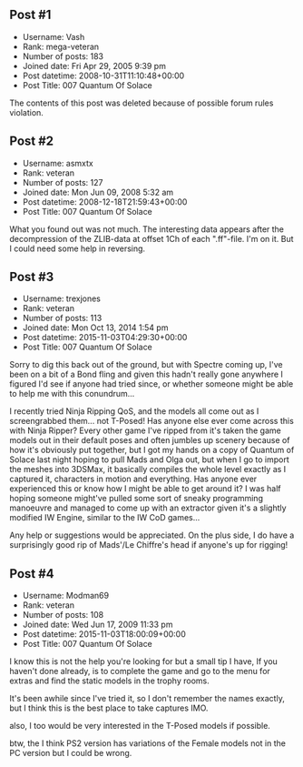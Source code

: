 ## Post #1
- Username: Vash
- Rank: mega-veteran
- Number of posts: 183
- Joined date: Fri Apr 29, 2005 9:39 pm
- Post datetime: 2008-10-31T11:10:48+00:00
- Post Title: 007 Quantum Of Solace

The contents of this post was deleted because of possible forum rules violation.
## Post #2
- Username: asmxtx
- Rank: veteran
- Number of posts: 127
- Joined date: Mon Jun 09, 2008 5:32 am
- Post datetime: 2008-12-18T21:59:43+00:00
- Post Title: 007 Quantum Of Solace

What you found out was not much. The interesting data appears after the decompression of the ZLIB-data at offset 1Ch of each ".ff"-file.
I'm on it.
But I could need some help in reversing.
## Post #3
- Username: trexjones
- Rank: veteran
- Number of posts: 113
- Joined date: Mon Oct 13, 2014 1:54 pm
- Post datetime: 2015-11-03T04:29:30+00:00
- Post Title: 007 Quantum Of Solace

Sorry to dig this back out of the ground, but with Spectre coming up, I've been on a bit of a Bond fling and given this hadn't really gone anywhere I figured I'd see if anyone had tried since, or whether someone might be able to help me with this conundrum...

I recently tried Ninja Ripping QoS, and the models all come out as I screengrabbed them... not T-Posed! Has anyone else ever come across this with Ninja Ripper? Every other game I've ripped from it's taken the game models out in their default poses and often jumbles up scenery because of how it's obviously put together, but I got my hands on a copy of Quantum of Solace last night hoping to pull Mads and Olga out, but when I go to import the meshes into 3DSMax, it basically compiles the whole level exactly as I captured it, characters in motion and everything. Has anyone ever experienced this or know how I might be able to get around it? I was half hoping someone might've pulled some sort of sneaky programming manoeuvre and managed to come up with an extractor given it's a slightly modified IW Engine, similar to the IW CoD games...

Any help or suggestions would be appreciated. On the plus side, I do have a surprisingly good rip of Mads'/Le Chiffre's head if anyone's up for rigging!
## Post #4
- Username: Modman69
- Rank: veteran
- Number of posts: 108
- Joined date: Wed Jun 17, 2009 11:33 pm
- Post datetime: 2015-11-03T18:00:09+00:00
- Post Title: 007 Quantum Of Solace

I know this is not the help you're looking for but a small tip I have, If you haven't done already, is to complete the game and go to the menu for extras and find the static models in the trophy rooms.

It's been awhile since I've tried it, so I don't remember the names exactly, but I think this is the best place to take captures IMO.

also, I too would be very interested in the T-Posed models if possible.

btw, the I think PS2 version has variations of the Female models not in the PC version but I could be wrong.
